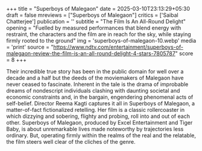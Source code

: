 +++
title = "Superboys of Malegaon"
date = 2025-03-10T23:13:29+05:30
draft = false
mreviews = ["Superboys of Malegaon"]
critics = ['Saibal Chatterjee']
publication = ''
subtitle = "The Film Is An All-Round Delight"
opening = "Fuelled by measured performances that blend energy with restraint, the characters and the film are in reach for the sky, while staying firmly rooted to the ground"
img = 'superboys-of-malegaon-10.webp'
media = 'print'
source = "https://www.ndtv.com/entertainment/superboys-of-malegaon-review-the-film-is-an-all-round-delight-4-stars-7805787"
score = 8
+++

Their incredible true story has been in the public domain for well over a decade and a half but the deeds of the moviemakers of Malegaon have never ceased to fascinate. Inherent in the tale is the drama of improbable dreams of nondescript individuals clashing with daunting societal and economic constraints and, in the bargain, engendering phenomenal acts of self-belief. Director Reema Kagti captures it all in Superboys of Malegaon, a matter-of-fact fictionalized retelling. Her film is a classic rollercoaster in which dizzying and sobering, flighty and probing, roll into and out of each other. Superboys of Malegaon, produced by Excel Entertainment and Tiger Baby, is about unremarkable lives made noteworthy by trajectories less ordinary. But, operating firmly within the realms of the real and the relatable, the film steers well clear of the cliches of the genre.
